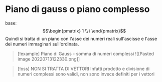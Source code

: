 # Piano di gauss o piano complesso
base: 
$$\begin{pmatrix}
1 \\
i
\end{pmatrix}$$
Quindi si tratta di un piano con l'asse dei numeri reali sull'ascisse e l'asse dei numeri immaginari sull'ordinata.

>[!example] Piano di Gauss - somma di numeri complessi
>![[Pasted image 20220713122330.png]]

>[!oss] NON SI TRATTA DI VETTORI
> Infatti prodotto e divisione di numeri complessi sono validi, non sono invece definiti per i vettori




